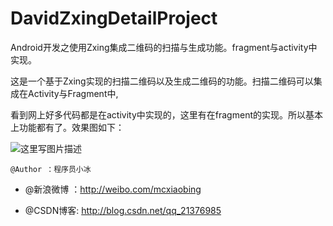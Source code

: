 # DavidZxingDetailProject

Android开发之使用Zxing集成二维码的扫描与生成功能。fragment与activity中实现。

这是一个基于Zxing实现的扫描二维码以及生成二维码的功能。扫描二维码可以集成在Activity与Fragment中,

看到网上好多代码都是在activity中实现的，这里有在fragment的实现。所以基本上功能都有了。效果图如下：

![这里写图片描述](http://img.blog.csdn.net/20161121100653217)

    @Author ：程序员小冰
    
 * @新浪微博 ：http://weibo.com/mcxiaobing
 
 * @CSDN博客: http://blog.csdn.net/qq_21376985
 
 
 

